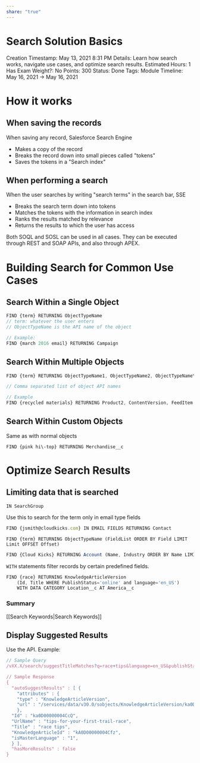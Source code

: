 ```yaml
---
share: "true"
---
```



# Search Solution Basics

Creation Timestamp: May 13, 2021 8:31 PM
Details: Learn how search works, navigate use cases, and optimize search results.
Estimated Hours: 1
Has Exam Weight?: No
Points: 300
Status: Done
Tags: Module
Timeline: May 16, 2021 → May 16, 2021

# How it works

## When saving the records

When saving any record, Salesforce Search Engine

- Makes a copy of the record
- Breaks the record down into small pieces called "tokens"
- Saves the tokens in a "Search index"

## When performing a search

When the user searches by writing "search terms" in the search bar, SSE

- Breaks the search term down into tokens
- Matches the tokens with the information in search index
- Ranks the results matched by relevance
- Returns the results to which the user has access

Both SOQL and SOSL can be used in all cases. They can be executed through REST and SOAP APIs, and also through APEX.

# Building Search for Common Use Cases

## Search Within a Single Object

```jsx
FIND {term} RETURNING ObjectTypeName
// term: whatever the user enters
// ObjectTypeName is the API name of the object

// Example:
FIND {march 2016 email} RETURNING Campaign
```

## Search Within Multiple Objects

```jsx
FIND {term} RETURNING ObjectTypeName1, ObjectTypeName2, ObjectTypeNameYouGetTheIdea

// Comma separated list of object API names

// Example
FIND {recycled materials} RETURNING Product2, ContentVersion, FeedItem
```

## Search Within Custom Objects

Same as with normal objects

`FIND {pink hi\-top} RETURNING Merchandise__c`

# Optimize Search Results

## Limiting data that is searched

`IN SearchGroup`

Use this to search for the term only in email type fields

```jsx
FIND {jsmith@cloudkicks.com} IN EMAIL FIELDS RETURNING Contact
```

`FIND {term} RETURNING ObjectTypeName (FieldList ORDER BY Field LIMIT Limit OFFSET Offset)`

```jsx
FIND {Cloud Kicks} RETURNING Account (Name, Industry ORDER BY Name LIMIT 10 OFFSET 25)
```

`WITH` statements filter records by certain predefined fields.

```jsx
FIND {race} RETURNING KnowledgeArticleVersion
    (Id, Title WHERE PublishStatus='online' and language='en_US')
    WITH DATA CATEGORY Location__c AT America__c
```

### Summary

[[Search Keywords|Search Keywords]]

## Display Suggested Results

Use the API. Example:

```jsx
// Sample Query
/vXX.X/search/suggestTitleMatches?q=race+tips&language=en_US&publishStatus=Online

// Sample Response
{
  "autoSuggestResults" : [ {
    "attributes" : {
    "type" : "KnowledgeArticleVersion",
    "url" : "/services/data/v30.0/sobjects/KnowledgeArticleVersion/ka0D00000004CcQ"
    },
  "Id" : "ka0D00000004CcQ",
  "UrlName" : "tips-for-your-first-trail-race",
  "Title" : "race tips",
  "KnowledgeArticleId" : "kA0D00000004Cfz",
  "isMasterLanguage" : "1",
  } ],
  "hasMoreResults" : false
}
```
